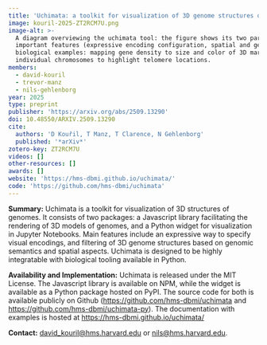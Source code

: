 ```yaml
---
title: 'Uchimata: a toolkit for visualization of 3D genome structures on the web and in computational notebooks'
image: kouril-2025-ZT2RCM7U.png
image-alt: >-
  A diagram overviewing the uchimata tool: the figure shows its two parts (javascript and python) and highlights
  important features (expressive encoding configuration, spatial and genomic selections). There are also two specific
  biological examples: mapping gene density to size and color of 3D marks that build up a 3D genome model, and coloring
  individual chromosomes to highlight telomere locations.
members:
  - david-kouril
  - trevor-manz
  - nils-gehlenborg
year: 2025
type: preprint
publisher: 'https://arxiv.org/abs/2509.13290'
doi: 10.48550/ARXIV.2509.13290
cite:
  authors: 'D Kouřil, T Manz, T Clarence, N Gehlenborg'
  published: '*arXiv*'
zotero-key: ZT2RCM7U
videos: []
other-resources: []
awards: []
website: 'https://hms-dbmi.github.io/uchimata/'
code: 'https://github.com/hms-dbmi/uchimata'
---
```

**Summary:** Uchimata is a toolkit for visualization of 3D structures of genomes. It consists of two packages: a Javascript library facilitating the rendering of 3D models of genomes, and a Python widget for visualization in Jupyter Notebooks. Main features include an expressive way to specify visual encodings, and filtering of 3D genome structures based on genomic semantics and spatial aspects. Uchimata is designed to be highly integratable with biological tooling available in Python. 

**Availability and Implementation:** Uchimata is released under the MIT License. The Javascript library is available on NPM, while the widget is available as a Python package hosted on PyPI. The source code for both is available publicly on Github (https://github.com/hms-dbmi/uchimata and https://github.com/hms-dbmi/uchimata-py). The documentation with examples is hosted at https://hms-dbmi.github.io/uchimata/ 

**Contact:** david_kouril@hms.harvard.edu or nils@hms.harvard.edu.
